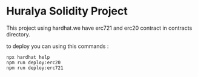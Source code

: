 # Huralya Solidity Project

This project using hardhat.we have erc721 and erc20 contract in contracts directory.

to deploy you can using this commands :

```shell
npx hardhat help
npm run deploy:erc20
npm run deploy:erc721
```
